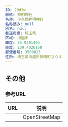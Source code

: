 ```yaml
---
ID: J9d3w
総称: 神明神社
名称: 小久保神明神社
名称読み: null
別名: null
都道府県: 埼玉県
区域: 川越市
緯度: 35.9291495
経度: 139.4826168
郵便番号: 3500823
住所: 埼玉県川越市神明町２０４
---
```


## その他

### 参考URL

| URL | 説明          |
| --- | ------------- |
|     | OpenStreetMap |
